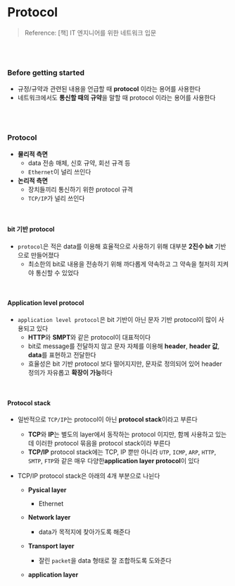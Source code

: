 # Protocol

> Reference: [책] IT 엔지니어를 위한 네트워크 입문

<br>

<br>

### Before getting started

- 규정/규약과 관련된 내용을 언급할 때 **protocol** 이라는 용어를 사용한다
- 네트워크에서도 **통신할 때의 규약**을 말할 때 protocol 이라는 용어를 사용한다

<br>

<br>

### Protocol

- **물리적 측면**
  - data 전송 매체, 신호 규약, 회선 규격 등
  - `Ethernet`이 널리 쓰인다
- **논리적 측면**
  - 장치들끼리 통신하기 위한 protocol 규격
  - `TCP/IP`가 널리 쓰인다

<br>

#### bit 기반 protocol

- `protocol`은 적은 data를 이용해 효율적으로 사용하기 위해 대부분 **2진수 bit** 기반으로 만들어졌다
  - 최소한의 bit로 내용을 전송하기 위해 까다롭게 약속하고 그 약속을 철저히 지켜야 통신할 수 있었다

<br>

#### Application level protocol

- `application level protocol`은 bit 기반이 아닌 문자 기반 protocol이 많이 사용되고 있다
  - **HTTP**와 **SMPT**와 같은 protocol이 대표적이다
  - bit로 message를 전달하지 않고 문자 자체를 이용해 **header**, **header 값**, **data**를 표현하고 전달한다
  - 효율성은 bit 기반 protocol 보다 떨어지지만, 문자로 정의되어 있어 header 정의가 자유롭고 **확장이 가능**하다

<br>

#### Protocol stack

- 일반적으로 `TCP/IP`는 protocol이 아닌 **protocol stack**이라고 부른다

  - **TCP**와 **IP**는 별도의 layer에서 동작하는 protocol 이지만, 함께 사용하고 있는데 이러한 protocol 묶음을 protocol stack이라 부른다
  - **TCP/IP** protocol stack에는 TCP, IP 뿐만 아니라 `UTP`, `ICMP`, `ARP`, `HTTP`, `SMTP`, `FTP`와 같은 매우 다양한**application layer protocol**이 있다

- TCP/IP protocol stack은 아래의 4개 부분으로 나뉜다

  - **Pysical layer**

    - Ethernet

  - **Network layer**

    - data가 목적지에 찾아가도록 해준다

  - **Transport layer**

    - 잘린 `packet`을 data 형태로 잘 조합하도록 도와준다

  - **application layer**
